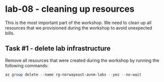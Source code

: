 # lab-08 - cleaning up resources

This is the most important part of the workshop. We need to clean up all resources that we provisioned during the workshop to avoid unexpected bills.

## Task #1 - delete lab infrastructure

Remove all resources that were created during the workshop by running the following commands:

```powershell
az group delete --name rg-norwayeast-avnm-labs --yes --no-wait
```